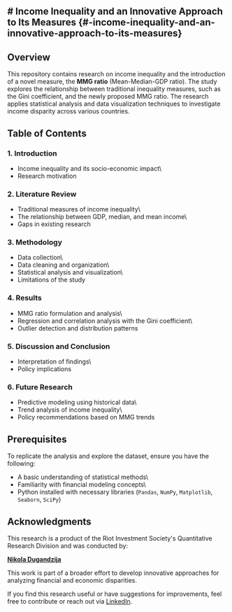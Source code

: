 ## \# **Income Inequality and an Innovative Approach to Its Measures** {#-income-inequality-and-an-innovative-approach-to-its-measures}

## **Overview**

This repository contains research on income inequality and the
introduction of a novel measure, the **MMG ratio** (Mean-Median-GDP
ratio). The study explores the relationship between traditional
inequality measures, such as the Gini coefficient, and the newly
proposed MMG ratio. The research applies statistical analysis and data
visualization techniques to investigate income disparity across various
countries.

## **Table of Contents**

### 1. Introduction

-   Income inequality and its socio-economic impact\
-   Research motivation

### 2. Literature Review

-   Traditional measures of income inequality\
-   The relationship between GDP, median, and mean income\
-   Gaps in existing research

### 3. Methodology 

-   Data collection\
-   Data cleaning and organization\
-   Statistical analysis and visualization\
-   Limitations of the study

### 4. Results 

-   MMG ratio formulation and analysis\
-   Regression and correlation analysis with the Gini coefficient\
-   Outlier detection and distribution patterns

### 5. Discussion and Conclusion

-   Interpretation of findings\
-   Policy implications

### 6. Future Research

-   Predictive modeling using historical data\
-   Trend analysis of income inequality\
-   Policy recommendations based on MMG trends

## **Prerequisites**

To replicate the analysis and explore the dataset, ensure you have the
following:

-   A basic understanding of statistical methods\
-   Familiarity with financial modeling concepts\
-   Python installed with necessary libraries (`Pandas`, `NumPy`,
    `Matplotlib`, `Seaborn`, `SciPy`)

## **Acknowledgments**

This research is a product of the Riot Investment Society\'s
Quantitative Research Division and was conducted by:

[**Nikola
Dugandzija**](https://www.linkedin.com/in/nikola-dugand%C5%BEija-234060224/)

This work is part of a broader effort to develop innovative approaches
for analyzing financial and economic disparities.

If you find this research useful or have suggestions for improvements,
feel free to contribute or reach out via
[LinkedIn](https://www.linkedin.com/company/riot-investment-society/posts/?feedView=all).
